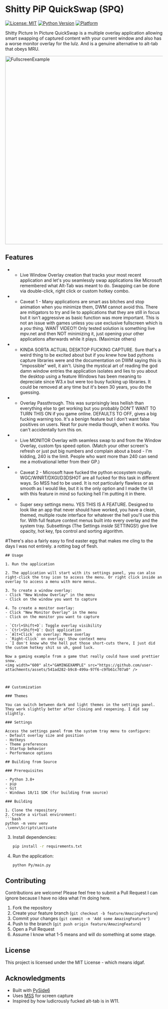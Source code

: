 # Shitty PiP QuickSwap (SPQ)

[![License: MIT](https://img.shields.io/badge/License-MIT-yellow.svg)](https://opensource.org/licenses/MIT)
[![Python Version](https://img.shields.io/badge/python-3.8%2B-blue.svg)](https://www.python.org/)
[![Platform](https://img.shields.io/badge/platform-Windows-lightgrey)](https://www.microsoft.com/windows/)

Shitty Picture In Picture QuickSwap is a multiple overlay application allowing smart swapping of captured content with your current window and also has a worse monitor overlay for the lulz. And is a genuine alternative to alt-tab that obeys MRU.

<img width="600" alt="FullscreenExample" src="https://github.com/user-attachments/assets/7b833ff5-97d1-4a20-9504-119af4efb4ab" />


## Features

- * Live Window Overlay creation that tracks your most recent application and let's you seamlessly swap applications like Microsoft remembered what Alt-Tab was meant to do. Swapping can be done via double-click, right click or custom hotkey combo.

- * Caveat 1 - Many applications are smart ass bitches and stop animation when you minimize them, DWM cannot avoid this. There are mitigators to try and lie to applications that they are still in focus but it isn't aggressive as basic function was more important. This is not an issue with games unless you use exclusive fullscreen which is a *you* thing. WANT VIDEO?! Only tested solution is something live mpv.net and then NOT minimizing it, just opening your other applications afterwards while it plays. (Maximize others)

- * KINDA SORTA ACTUAL DESKTOP FUCKING CAPTURE. Sure that's a weird thing to be excited about but if you knew how bad pythons capture libraries were and the documentation on DWM saying this is "impossible" well, it ain't. Using the mystical art of reading the god damn window entries the application isolates and lies to you about the desktop using a feature Windows has been meaning to depreciate since W3.x but were too busy fucking up libraries. It could be removed at any time but it's been 30 years, you do the guessing.

- * Overlay Passthrough. This was surprisingly less hellish than everything else to get working but you probably DON'T WANT TO TURN THIS ON if you game online. DEFAULTS TO OFF, gives a big fucking warning too. It's a benign feature but I don't want false positives on users. Neat for pure media though, when it works. You can't accidentally turn this on.

- * Live MONITOR Overlay with seamless swap to and from the Window Overlay, custom fps speed option. (Match your other screen's refresh or just put big numbers and complain about a bsod - I'm kidding, 240 is the limit. People who want more than 240 can send me a motivational letter from their GP.)

- * Caveat 2 - Microsoft have fucked the python ecosystem royally. WGC/WINRT/DXGI/D3DSHOT are all fucked for this task in different ways. So MSS had to be used. It is not particularly flawless or as smooth as I would like, but it is the only option and I made the UI with this feature in mind so fucking hell I'm putting it in there.

- * Super sexy settings menu. YES THIS IS A FEATURE. Designed to look like an app that never should have worked, you have a clean, themed, multiple route interface for whatever the hell you'll use this for. With full feature context menus built into every overlay and the system tray. Subsettings (The Settings *inside* SETTINGS!) give live opacity, hot key, fps control and sorting algorithm. 

#There's also a fairly easy to find easter egg that makes me cling to the days I was not entirely. a rotting bag of flesh.

   ```
## Usage

1. Run the application
 
2. The application will start with its settings panel, you can also right-click the tray icon to access the menu. Or right click inside an overlay to access a menu with more menus. 

3. To create a window overlay:
   - Click "New Window Overlay" in the menu
   - Click on the window you want to capture

4. To create a monitor overlay:
   - Click "New Monitor Overlay" in the menu
   - Click on the monitor you want to capture

- `Ctrl+Shift+O`: Toggle overlay visibility
- `Ctrl+Shift+Q`: Quit application
- `Alt+Click` on overlay: Move overlay
- `Right-Click` on overlay: Show context menu
- `I don't know who the hell put those short-cuts there, I just did the custom hotkey shit so uh, good luck.

Now a gaming example from a game that really could have used prettier snow.
<img width="600" alt="GAMINGEXAMPLE" src="https://github.com/user-attachments/assets/541ad282-b9c8-499a-97f6-c9fb61c707a0" />



## Customization

### Themes

You can switch between dark and light themes in the settings panel.
They work slightly better after closing and reopening. I did say slightly.

### Settings

Access the settings panel from the system tray menu to configure:
- Default overlay size and position
- Hotkeys
- Theme preferences
- Startup behavior
- Performance options

## Building from Source

### Prerequisites

- Python 3.8+
- pip
- Git
- Windows 10/11 SDK (for building from source)

### Building

1. Clone the repository
2. Create a virtual environment:
   ```bash
   python -m venv venv
   .\venv\Scripts\activate
   ```
3. Install dependencies:
   ```bash
   pip install -r requirements.txt
   ```
4. Run the application:
   ```bash
   python Py/main.py
   ```

## Contributing

Contributions are welcome! Please feel free to submit a Pull Request I can ignore because I have no idea what I'm doing here.

1. Fork the repository
2. Create your feature branch (`git checkout -b feature/AmazingFeature`)
3. Commit your changes (`git commit -m 'Add some AmazingFeature'`)
4. Push to the branch (`git push origin feature/AmazingFeature`)
5. Open a Pull Request
6. Assume I know what 1-5 means and will do something at some stage.

## License

This project is licensed under the MIT License - which means idgaf.

## Acknowledgments

- Built with [PySide6](https://pypi.org/project/PySide6/)
- Uses [MSS](https://github.com/BoboTiG/python-mss) for screen capture
- Inspired by how ludicrously fucked alt-tab is in W11.
